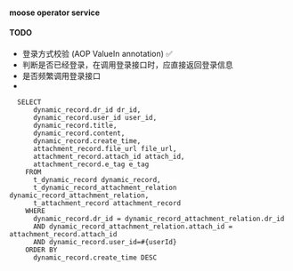 #### moose operator service

#### TODO
- 登录方式校验 (AOP ValueIn annotation) ✅
- 判断是否已经登录，在调用登录接口时，应直接返回登录信息
- 是否频繁调用登录接口
- 


```mysql
  SELECT
      dynamic_record.dr_id dr_id,
      dynamic_record.user_id user_id,
      dynamic_record.title,
      dynamic_record.content,
      dynamic_record.create_time,
      attachment_record.file_url file_url,
      attachment_record.attach_id attach_id,
      attachment_record.e_tag e_tag
    FROM
      t_dynamic_record dynamic_record,
      t_dynamic_record_attachment_relation dynamic_record_attachment_relation,
      t_attachment_record attachment_record
    WHERE
      dynamic_record.dr_id = dynamic_record_attachment_relation.dr_id
      AND dynamic_record_attachment_relation.attach_id = attachment_record.attach_id
      AND dynamic_record.user_id=#{userId}
    ORDER BY
      dynamic_record.create_time DESC
```
